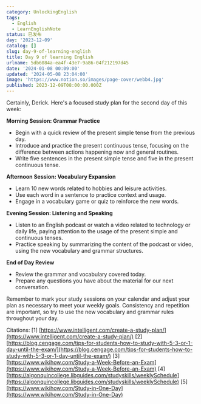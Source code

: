 ```yaml
---
category: UnlockingEnglish
tags:
  - English
  - LearnEnglishNote
status: 已发布
day: '2023-12-09'
catalog: []
slug: day-9-of-learning-english
title: Day 9 of learning English
urlname: 5db6084a-ea4f-43e7-9a86-04f212197d45
date: '2024-01-08 00:09:00'
updated: '2024-05-08 23:04:00'
image: 'https://www.notion.so/images/page-cover/webb4.jpg'
published: 2023-12-09T08:00:00.000Z
---
```


Certainly, Derick. Here's a focused study plan for the second day of this week:


**Morning Session: Grammar Practice**

- Begin with a quick review of the present simple tense from the previous day.
- Introduce and practice the present continuous tense, focusing on the difference between actions happening now and general routines.
- Write five sentences in the present simple tense and five in the present continuous tense.

**Afternoon Session: Vocabulary Expansion**

- Learn 10 new words related to hobbies and leisure activities.
- Use each word in a sentence to practice context and usage.
- Engage in a vocabulary game or quiz to reinforce the new words.

**Evening Session: Listening and Speaking**

- Listen to an English podcast or watch a video related to technology or daily life, paying attention to the usage of the present simple and continuous tenses.
- Practice speaking by summarizing the content of the podcast or video, using the new vocabulary and grammar structures.

**End of Day Review**

- Review the grammar and vocabulary covered today.
- Prepare any questions you have about the material for our next conversation.

Remember to mark your study sessions on your calendar and adjust your plan as necessary to meet your weekly goals. Consistency and repetition are important, so try to use the new vocabulary and grammar rules throughout your day.


Citations:
[1] [https://www.intelligent.com/create-a-study-plan/](https://www.intelligent.com/create-a-study-plan/)
[2] [https://blog.cengage.com/tips-for-students-how-to-study-with-5-3-or-1-day-until-the-exam/](https://blog.cengage.com/tips-for-students-how-to-study-with-5-3-or-1-day-until-the-exam/)
[3] [https://www.wikihow.com/Study-a-Week-Before-an-Exam](https://www.wikihow.com/Study-a-Week-Before-an-Exam)
[4] [https://algonquincollege.libguides.com/studyskills/weeklySchedule](https://algonquincollege.libguides.com/studyskills/weeklySchedule)
[5] [https://www.wikihow.com/Study-in-One-Day](https://www.wikihow.com/Study-in-One-Day)

